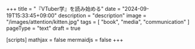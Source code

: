 +++
title = "『VTuber学』を読み始める"
date =  "2024-09-19T15:33:45+09:00"
description = "description"
image = "/images/attention/kitten.jpg"
tags = [ "book", "media", "communication" ]
pageType = "text"
draft = true

[scripts]
  mathjax = false
  mermaidjs = false
+++












<!-- eof -->
